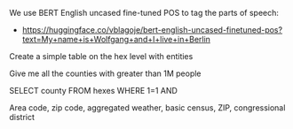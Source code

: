 
We use BERT English uncased fine-tuned POS to tag the parts of speech:
 - https://huggingface.co/vblagoje/bert-english-uncased-finetuned-pos?text=My+name+is+Wolfgang+and+I+live+in+Berlin

Create a simple table on the hex level with entities

Give me all the counties with greater than 1M people

SELECT county
FROM hexes
WHERE 1=1
  AND 

Area code, zip code, aggregated weather, basic census, ZIP, congressional district
